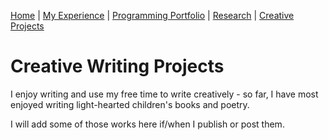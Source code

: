<!-- theme: jekyll-theme-slate -->

[Home](index.md) | [My Experience](Experience.md) | [Programming Portfolio](portfolio.md) | [Research](Research.md) | [Creative Projects](Writing.md)    

# Creative Writing Projects  

I enjoy writing and use my free time to write creatively - so far, I have most enjoyed writing light-hearted children's books and poetry.    

I will add some of those works here if/when I publish or post them.  

